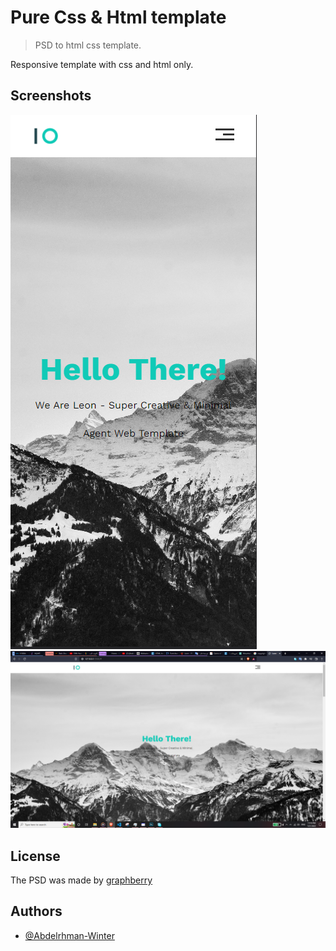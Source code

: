 # Pure Css & Html template

> PSD to html css template.

Responsive template with css and html only.

## Screenshots

![](/mobileView.PNG) ![](/webView0.PNG)

## License

The PSD was made by
[graphberry](https://www.graphberry.com/?ref=license)

## Authors

- [@Abdelrhman-Winter](https://www.github.com/Abdelrhman-Winter)
